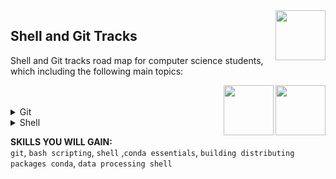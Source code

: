 <img align="right" width="80" height="80" src="https://github.com/cs-MohamedAyman/DataCamp-Tracks/blob/master/organizations-logos/datacamp.jpg">

## Shell and Git Tracks
Shell and Git tracks road map for computer science students, which including the following main topics:

<img align="right" width="80" height="80" src="https://github.com/cs-MohamedAyman/DataCamp-Tracks/blob/master/organizations-logos/shell.jpg">
<img align="right" width="80" height="80" src="https://github.com/cs-MohamedAyman/DataCamp-Tracks/blob/master/organizations-logos/git.jpg">
<br><br>

<details>
	<summary>Git</summary><table>
	<thead>
		<tr>
			<th width="40%">Course</th>
			<th width="60%">Chapter</th>
			<th>H</th>
			<th>Videos</th>
			<th>Exercises</th>
		</tr>
	</thead>
	<tbody>
			<tr>
				<td rowspan=5 align=center>
<a href="https://learn.datacamp.com/courses/introduction-to-git">Introduction to Git</a><br>
				<td align="left">Basic workflow</td>
				<td rowspan=5 align="center">4</td>
				<td rowspan=5 align="center">0</td>
				<td rowspan=5 align="center">46</td>
				</td>
			</tr>
			<tr>
				<td align="left">Repositories</td>
			</tr>
			<tr>
				<td align="left">Undo</td>
			</tr>
			<tr>
				<td align="left">Working with branches</td>
			</tr>
			<tr>
				<td align="left">Collaborating</td>
			</tr>
	</tbody>
	</table>
</details>
<details>
	<summary>Shell</summary><table>
	<thead>
		<tr>
			<th width="40%">Course</th>
			<th width="60%">Chapter</th>
			<th>H</th>
			<th>Videos</th>
			<th>Exercises</th>
		</tr>
	</thead>
	<tbody>
			<tr>
				<td rowspan=4 align=center>
<a href="https://learn.datacamp.com/courses/introduction-to-bash-scripting">Introduction to Bash Scripting</a><br>
				<td align="left">From Command-Line to Bash Script</td>
				<td rowspan=4 align="center">4</td>
				<td rowspan=4 align="center">13</td>
				<td rowspan=4 align="center">43</td>
				</td>
			</tr>
			<tr>
				<td align="left">Variables in Bash Scripting</td>
			</tr>
			<tr>
				<td align="left">Control Statements in Bash Scripting</td>
			</tr>
			<tr>
				<td align="left">Functions and Automation</td>
			</tr>
			<tr>
				<td rowspan=5 align=center>
<a href="https://learn.datacamp.com/courses/introduction-to-shell">Introduction to Shell</a><br>
				<td align="left">Manipulating files and directories</td>
				<td rowspan=5 align="center">4</td>
				<td rowspan=5 align="center">0</td>
				<td rowspan=5 align="center">55</td>
				</td>
			</tr>
			<tr>
				<td align="left">Manipulating data</td>
			</tr>
			<tr>
				<td align="left">Combining tools</td>
			</tr>
			<tr>
				<td align="left">Batch processing</td>
			</tr>
			<tr>
				<td align="left">Creating new tools</td>
			</tr>
			<tr>
				<td rowspan=4 align=center>
<a href="https://learn.datacamp.com/courses/conda-essentials">Conda Essentials</a><br>
				<td align="left">Installing Packages</td>
				<td rowspan=4 align="center">3</td>
				<td rowspan=4 align="center">0</td>
				<td rowspan=4 align="center">28</td>
				</td>
			</tr>
			<tr>
				<td align="left">Utilizing Channels</td>
			</tr>
			<tr>
				<td align="left">Working with Environments</td>
			</tr>
			<tr>
				<td align="left">Case Study on Using Environments</td>
			</tr>
			<tr>
				<td rowspan=3 align=center>
<a href="https://learn.datacamp.com/courses/building-and-distributing-packages-with-conda">Building and Distributing Packages with Conda</a><br>
				<td align="left">Anaconda Project</td>
				<td rowspan=3 align="center">3</td>
				<td rowspan=3 align="center">0</td>
				<td rowspan=3 align="center">28</td>
				</td>
			</tr>
			<tr>
				<td align="left">Python Packages</td>
			</tr>
			<tr>
				<td align="left">Conda Packages</td>
			</tr>
			<tr>
				<td rowspan=4 align=center>
<a href="https://learn.datacamp.com/courses/data-processing-in-shell">Data Processing in Shell</a><br>
				<td align="left">Downloading Data on the Command Line</td>
				<td rowspan=4 align="center">4</td>
				<td rowspan=4 align="center">13</td>
				<td rowspan=4 align="center">46</td>
				</td>
			</tr>
			<tr>
				<td align="left">Data Cleaning and Munging on the Command Line</td>
			</tr>
			<tr>
				<td align="left">Database Operations on the Command Line</td>
			</tr>
			<tr>
				<td align="left">Data Pipeline on the Command Line</td>
			</tr>
	</tbody>
</table>
</details>

**SKILLS YOU WILL GAIN:**<br>
`git`, `bash scripting`, `shell` ,`conda essentials`, `building distributing packages conda`, `data processing shell`

